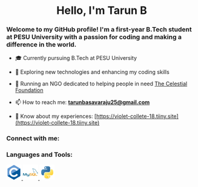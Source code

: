 <h1 align="center">Hello, I'm Tarun B</h1>

<h3 align="left">Welcome to my GitHub profile! I'm a first-year B.Tech student at PESU University with a passion for coding and making a difference in the world.</h3>

- 🎓 Currently pursuing B.Tech at PESU University

- 🌱 Exploring new technologies and enhancing my coding skills

- 💖 Running an NGO dedicated to helping people in need [The Celestial Foundation](https://www.instagram.com/thecelestialfoundation?utm_source=ig_web_button_share_sheet&igsh=ZDNlZDc0MzIxNw==)

- 📫 How to reach me: **tarunbasavaraju25@gmail.com**

- 📄 Know about my experiences: [https://violet-collete-18.tiiny.site](https://violet-collete-18.tiiny.site)

<h3 align="left">Connect with me:</h3>
<p align="left">
</p>

<h3 align="left">Languages and Tools:</h3>
<p align="left"> <a href="https://www.cprogramming.com/" target="_blank" rel="noreferrer"> <img src="https://raw.githubusercontent.com/devicons/devicon/master/icons/c/c-original.svg" alt="c" width="40" height="40"/> </a> <a href="https://www.mysql.com/" target="_blank" rel="noreferrer"> <img src="https://raw.githubusercontent.com/devicons/devicon/master/icons/mysql/mysql-original-wordmark.svg" alt="mysql" width="40" height="40"/> </a> <a href="https://www.python.org" target="_blank" rel="noreferrer"> <img src="https://raw.githubusercontent.com/devicons/devicon/master/icons/python/python-original.svg" alt="python" width="40" height="40"/> </a> </p>
